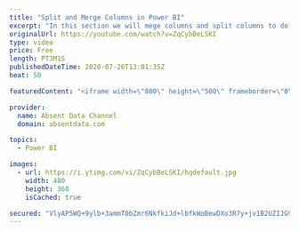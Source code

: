```yaml
---
title: "Split and Merge Columns in Power BI"
excerpt: "In this section we will mege columns and split columns to do a depper level of analysis"
originalUrl: https://youtube.com/watch?v=ZqCybBeLSKI
type: video
price: Free
length: PT3M1S
publishedDateTime: 2020-07-26T13:01:35Z
heat: 50

featuredContent: "<iframe width=\"800\" height=\"500\" frameborder=\"0\" src=\"https://www.youtube.com/embed/ZqCybBeLSKI\" allow=\"accelerometer; autoplay; encrypted-media; gyroscope; picture-in-picture\" allowfullscreen></iframe>"

provider:
  name: Absent Data Channel
  domain: absentdata.com

topics:
  - Power BI

images:
  - url: https://i.ytimg.com/vi/ZqCybBeLSKI/hqdefault.jpg
    width: 480
    height: 360
    isCached: true

secured: "VlyAP5WQ+9ylb+3ammT0bZmr6NkfkiJd+lbfkWoBewDXo3R7y+jv1B2UZIJG999bMmI4wtMBhhfv6tcKtu0tXkuPrzaheOR2NlHzUtRtbmCp+39dnOp0hDoXR6+bP/ipW4b8b6irV9M8At6+vfWXct5LPA5oPsxhn98rBKvjain7Vrjc4eAV/0uPQDtTTrpYQnwzFxh6FSWSa/plKvTGSMrAqzxvt6WUNLwjCpgMj2bmxzE0xRfzjRx4m17eGDpJkaFLud3Tmgfsss/DRu2Jv9VFiOJ8pP4R2LQcYLy1YnQeMOteD1vD7UlLWpqCPKCcGY71xlseRhslu+830+MkxRzo4ZXVosC+rh0Fve5rq9Ni9oRAKABDmJC5STKF9rnYzeIKBac9EFpFM9w8yYKG14ZQxxl1ZSVkfjiGNJa43J8=;5QREFfGvFOdH+qu6G2VLEg=="
---
```


